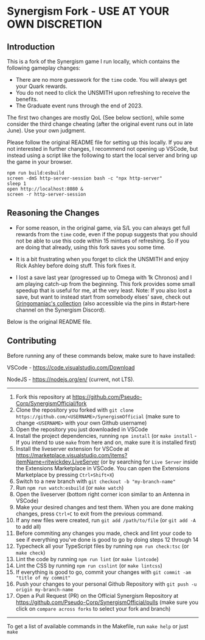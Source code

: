# Synergism Fork - USE AT YOUR OWN DISCRETION

## Introduction
This is a fork of the Synergism game I run locally, which contains the following gameplay changes:

- There are no more guesswork for the `time` code. You will always get your Quark rewards.
- You do not need to click the UNSMITH upon refreshing to receive the benefits.
- The Graduate event runs through the end of 2023.

The first two changes are mostly QoL (See below section), while some consider the third change cheating (after the original event runs out in late June). Use your own judgment.

Please follow the original README file for setting up this locally. If you are not interested in further changes, I recommend not opening up VSCode, but instead using a script like the following to start the local server and bring up the game in your browser.

```
npm run build:esbuild
screen -dmS http-server-session bash -c "npx http-server"
sleep 1
open http://localhost:8080 &
screen -r http-server-session
```

## Reasoning the Changes

- For some reason, in the original game, via S/L you can always get full rewards from the `time` code, even if the popup suggests that you should not be able to use this code within 15 mintues of refreshing. So if you are doing that already, using this fork saves you some time.
- It is a bit frustrating when you forget to click the UNSMITH and enjoy Rick Ashley before doing stuff. This fork fixes it.

- I lost a save last year (progressed up to Omega with 1k Chronos) and I am playing catch-up from the beginning. This fork provides some small speedup that is useful for me, at the very least.
Note: If you also lost a save, but want to instead start from somebody elses' save, check out [Gringomaniac's collection](https://www.dropbox.com/sh/35pu8vvdly8tq78/AADO8e3mH9KWnGCaWxjWoTloa?dl=0) (also accessible via the pins in #start-here channel on the Synergism Discord).

Below is the original README file.

## Contributing
Before running any of these commands below, make sure to have installed:

VSCode - https://code.visualstudio.com/Download

NodeJS - https://nodejs.org/en/ (current, not LTS).

---
1. Fork this repository at https://github.com/Pseudo-Corp/SynergismOfficial/fork
2. Clone the repository you forked with `git clone https://github.com/<USERNAME>/SynergismOfficial` (make sure to change `<USERNAME>` with your own Github username)
3. Open the repository you just downloaded in VSCode
4. Install the project dependencies, running `npm install` (or `make install` - If you intend to use `make` from here and on, make sure it is installed first)
5. Install the liveserver extension for VSCode at https://marketplace.visualstudio.com/items?itemName=ritwickdey.LiveServer (or by searching for `Live Server` inside the Extensions Marketplace in VSCode. You can open the Extensions Marketplace by pressing `Ctrl+Shift+X`)
6. Switch to a new branch with `git checkout -b "my-branch-name"`
7. Run `npm run watch:esbuild` (or `make watch`)
8. Open the liveserver (bottom right corner icon similar to an Antenna in VSCode)
9. Make your desired changes and test them. When you are done making changes, press `Ctrl+C` to exit from the previous command.
10. If any new files were created, run `git add /path/to/file` (or `git add -A` to add all)
11. Before commiting any changes you made, check and lint your code to see if everything you've done is good to go by doing steps 12 through 14
12. Typecheck all your TypeScript files by running `npm run check:tsc` (or `make check`)
13. Lint the code by running `npm run lint` (or `make lintcode`)
14. Lint the CSS by running `npm run csslint` (or `make lintcss`)
15. If everything is good to go, commit your changes with `git commit -am "title of my commit"`
16. Push your changes to your personal Github Repository with `git push -u origin my-branch-name`
17. Open a Pull Request (PR) on the Official Synergism Repository at https://github.com/Pseudo-Corp/SynergismOfficial/pulls (make sure you click on `compare across forks` to select your fork and branch)
---
To get a list of available commands in the Makefile, run `make help` or just `make`
